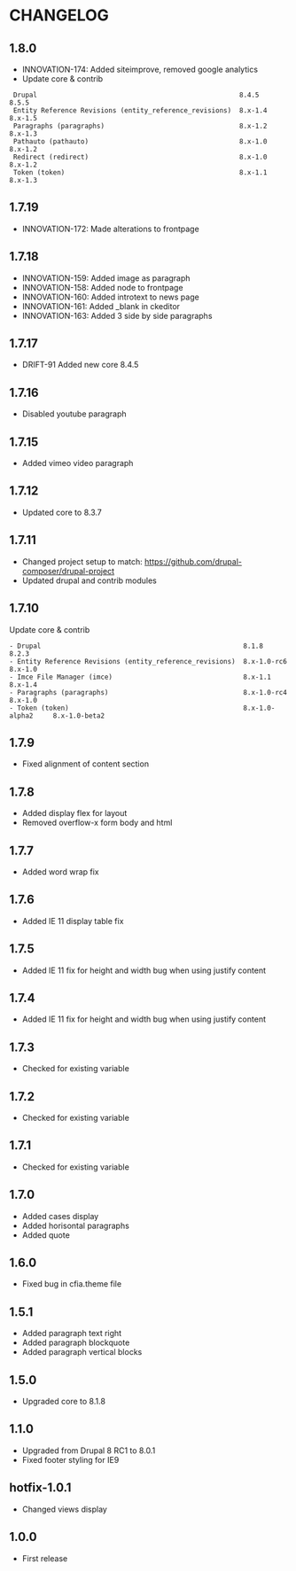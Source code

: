 # CHANGELOG

## 1.8.0
- INNOVATION-174: Added siteimprove, removed google analytics
- Update core & contrib
```
 Drupal                                                   8.4.5              8.5.5 
 Entity Reference Revisions (entity_reference_revisions)  8.x-1.4            8.x-1.5    
 Paragraphs (paragraphs)                                  8.x-1.2            8.x-1.3    
 Pathauto (pathauto)                                      8.x-1.0            8.x-1.2    
 Redirect (redirect)                                      8.x-1.0            8.x-1.2    
 Token (token)                                            8.x-1.1            8.x-1.3
```


## 1.7.19
- INNOVATION-172: Made alterations to frontpage

## 1.7.18
- INNOVATION-159: Added image as paragraph
- INNOVATION-158: Added node to frontpage
- INNOVATION-160: Added introtext to news page
- INNOVATION-161: Added _blank in ckeditor
- INNOVATION-163: Added 3 side by side paragraphs

## 1.7.17
- DRIFT-91 Added new core 8.4.5

## 1.7.16
- Disabled youtube paragraph

## 1.7.15
- Added vimeo video paragraph

## 1.7.12

- Updated core to 8.3.7

## 1.7.11

- Changed project setup to match: https://github.com/drupal-composer/drupal-project
- Updated drupal and contrib modules

## 1.7.10
Update core & contrib
```
- Drupal                                                   8.1.8              8.2.3              
- Entity Reference Revisions (entity_reference_revisions)  8.x-1.0-rc6        8.x-1.0               
- Imce File Manager (imce)                                 8.x-1.1            8.x-1.4               
- Paragraphs (paragraphs)                                  8.x-1.0-rc4        8.x-1.0               
- Token (token)                                            8.x-1.0-alpha2     8.x-1.0-beta2
```

## 1.7.9

- Fixed alignment of content section
  
## 1.7.8

- Added display flex for layout
- Removed overflow-x form body and html

## 1.7.7

- Added word wrap fix

## 1.7.6

- Added IE 11 display table fix

## 1.7.5

- Added IE 11 fix for height and width bug when using justify content

## 1.7.4

- Added IE 11 fix for height and width bug when using justify content

## 1.7.3

- Checked for existing variable

## 1.7.2

- Checked for existing variable

## 1.7.1

- Checked for existing variable

## 1.7.0

- Added cases display
- Added horisontal paragraphs
- Added quote

## 1.6.0

- Fixed bug in cfia.theme file

## 1.5.1

- Added paragraph text right
- Added paragraph blockquote
- Added paragraph vertical blocks

## 1.5.0

- Upgraded core to 8.1.8

## 1.1.0

- Upgraded from Drupal 8 RC1 to 8.0.1
- Fixed footer styling for IE9

## hotfix-1.0.1

- Changed views display

## 1.0.0

- First release
